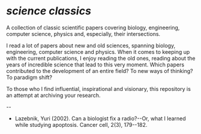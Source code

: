 # _science classics_
A collection of classic scientific papers covering biology, engineering, computer science, physics and, especially, their intersections.

I read a lot of papers about new and old sciences, spanning biology, engineering, computer science and physics. When it comes to keeping up with the current publications, I enjoy reading the old ones, reading about the years of incredible science that lead to this very moment. Which papers contributed to the development of an entire field? To new ways of thinking? To paradigm shift? 

To those who I find influential, inspirational and visionary, this repository is an attempt at archiving your research. 

--

- Lazebnik, Yuri (2002). Can a biologist fix a radio?--Or, what I learned while studying apoptosis. Cancer cell, 2(3), 179--182.
